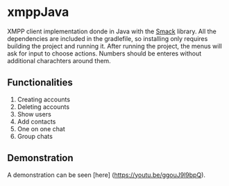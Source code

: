 # xmppJava

XMPP client implementation donde in Java with the [Smack](https://search.maven.org/artifact/org.igniterealtime.smack/smack) library. All the dependencies are included in the gradlefile, so installing only requires building the project and running it. After running the project, the menus will ask for input to choose actions. Numbers should be enteres without additional charachters around them.

## Functionalities
1. Creating accounts
1. Deleting accounts
1. Show users
1. Add contacts
1. One on one chat
1. Group chats

## Demonstration
A demonstration can be seen [here] (https://youtu.be/ggouJ9l9bpQ).
